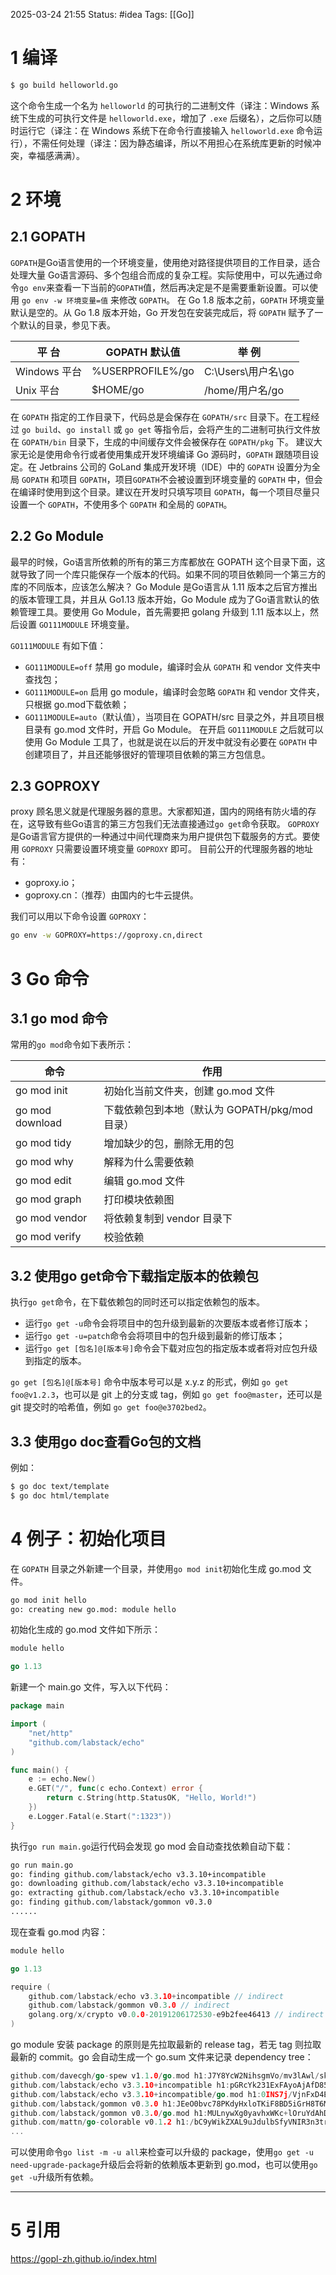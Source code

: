 2025-03-24 21:55
Status: #idea
Tags: [[Go]]

# 1 编译
```bash
$ go build helloworld.go
```
这个命令生成一个名为 `helloworld` 的可执行的二进制文件（译注：Windows 系统下生成的可执行文件是 `helloworld.exe`，增加了 `.exe` 后缀名），之后你可以随时运行它（译注：在 Windows 系统下在命令行直接输入 `helloworld.exe` 命令运行），不需任何处理（译注：因为静态编译，所以不用担心在系统库更新的时候冲突，幸福感满满）。

# 2 环境
## 2.1 GOPATH
`GOPATH`是Go语言使用的一个环境变量，使用绝对路径提供项目的工作目录，适合处理大量 Go语言源码、多个包组合而成的复杂工程。实际使用中，可以先通过命令`go env`来查看一下当前的`GOPATH`值，然后再决定是不是需要重新设置。可以使用 `go env -w 环境变量=值` 来修改 `GOPATH`。
在 Go 1.8 版本之前，`GOPATH` 环境变量默认是空的。从 Go 1.8 版本开始，Go 开发包在安装完成后，将 `GOPATH` 赋予了一个默认的目录，参见下表。

| 平 台        | GOPATH 默认值       | 举 例             |
| ---------- | ---------------- | --------------- |
| Windows 平台 | %USERPROFILE%/go | C:\Users\用户名\go |
| Unix 平台    | $HOME/go         | /home/用户名/go    |
在 `GOPATH` 指定的工作目录下，代码总是会保存在 `GOPATH/src` 目录下。在工程经过 `go build`、`go install` 或 `go get` 等指令后，会将产生的二进制可执行文件放在 `GOPATH/bin` 目录下，生成的中间缓存文件会被保存在 `GOPATH/pkg` 下。
建议大家无论是使用命令行或者使用集成开发环境编译 Go 源码时，`GOPATH` 跟随项目设定。在 Jetbrains 公司的 GoLand 集成开发环境（IDE）中的 `GOPATH` 设置分为全局 `GOPATH` 和项目 `GOPATH`，项目`GOPATH`不会被设置到环境变量的 `GOPATH` 中，但会在编译时使用到这个目录。建议在开发时只填写项目 `GOPATH`，每一个项目尽量只设置一个 `GOPATH`，不使用多个 `GOPATH` 和全局的 `GOPATH`。

## 2.2 Go Module
最早的时候，Go语言所依赖的所有的第三方库都放在 GOPATH 这个目录下面，这就导致了同一个库只能保存一个版本的代码。如果不同的项目依赖同一个第三方的库的不同版本，应该怎么解决？
Go Module 是Go语言从 1.11 版本之后官方推出的版本管理工具，并且从 Go1.13 版本开始，Go Module 成为了Go语言默认的依赖管理工具。要使用 Go Module，首先需要把 golang 升级到 1.11 版本以上，然后设置 `GO111MODULE` 环境变量。

`GO111MODULE` 有如下值：
- `GO111MODULE=off` 禁用 go module，编译时会从 `GOPATH` 和 vendor 文件夹中查找包；
- `GO111MODULE=on` 启用 go module，编译时会忽略 `GOPATH` 和 vendor 文件夹，只根据 go.mod下载依赖；
- `GO111MODULE=auto`（默认值），当项目在 GOPATH/src 目录之外，并且项目根目录有 go.mod 文件时，开启 Go Module。
在开启 `GO111MODULE` 之后就可以使用 Go Module 工具了，也就是说在以后的开发中就没有必要在 `GOPATH` 中创建项目了，并且还能够很好的管理项目依赖的第三方包信息。

## 2.3 GOPROXY
proxy 顾名思义就是代理服务器的意思。大家都知道，国内的网络有防火墙的存在，这导致有些Go语言的第三方包我们无法直接通过`go get`命令获取。
`GOPROXY` 是Go语言官方提供的一种通过中间代理商来为用户提供包下载服务的方式。要使用 `GOPROXY` 只需要设置环境变量 `GOPROXY` 即可。
目前公开的代理服务器的地址有：
- goproxy.io；
- goproxy.cn：（推荐）由国内的七牛云提供。
    
我们可以用以下命令设置 `GOPROXY`：
```bash
go env -w GOPROXY=https://goproxy.cn,direct
```

# 3 Go 命令
## 3.1 go mod 命令
常用的`go mod`命令如下表所示：

| 命令              | 作用                              |
| --------------- | ------------------------------- |
| go mod init     | 初始化当前文件夹，创建 go.mod 文件           |
| go mod download | 下载依赖包到本地（默认为 GOPATH/pkg/mod 目录） |
| go mod tidy     | 增加缺少的包，删除无用的包                   |
| go mod why      | 解释为什么需要依赖                       |
| go mod edit     | 编辑 go.mod 文件                    |
| go mod graph    | 打印模块依赖图                         |
| go mod vendor   | 将依赖复制到 vendor 目录下               |
| go mod verify   | 校验依赖                            |

## 3.2 使用go get命令下载指定版本的依赖包
执行`go get`命令，在下载依赖包的同时还可以指定依赖包的版本。
- 运行`go get -u`命令会将项目中的包升级到最新的次要版本或者修订版本；
- 运行`go get -u=patch`命令会将项目中的包升级到最新的修订版本；
- 运行`go get [包名]@[版本号]`命令会下载对应包的指定版本或者将对应包升级到指定的版本。

`go get [包名]@[版本号]` 命令中版本号可以是 x.y.z 的形式，例如 `go get foo@v1.2.3`，也可以是 git 上的分支或 tag，例如 `go get foo@master`，还可以是 git 提交时的哈希值，例如 `go get foo@e3702bed2`。

## 3.3 使用go doc查看Go包的文档
例如：
```bash
$ go doc text/template
$ go doc html/template
```

# 4 例子：初始化项目
在 `GOPATH` 目录之外新建一个目录，并使用`go mod init`初始化生成 go.mod 文件。
```bash
go mod init hello
go: creating new go.mod: module hello
```
初始化生成的 go.mod 文件如下所示：
```Go
module hello

go 1.13
```

新建一个 main.go 文件，写入以下代码：
```Go
package main

import (
    "net/http"
    "github.com/labstack/echo"
)

func main() {
    e := echo.New()
    e.GET("/", func(c echo.Context) error {
        return c.String(http.StatusOK, "Hello, World!")
    })
    e.Logger.Fatal(e.Start(":1323"))
}
```
执行`go run main.go`运行代码会发现 go mod 会自动查找依赖自动下载：
```bash
go run main.go
go: finding github.com/labstack/echo v3.3.10+incompatible
go: downloading github.com/labstack/echo v3.3.10+incompatible
go: extracting github.com/labstack/echo v3.3.10+incompatible
go: finding github.com/labstack/gommon v0.3.0
......
```
现在查看 go.mod 内容：
```Go
module hello

go 1.13

require (
    github.com/labstack/echo v3.3.10+incompatible // indirect
    github.com/labstack/gommon v0.3.0 // indirect
    golang.org/x/crypto v0.0.0-20191206172530-e9b2fee46413 // indirect
)
```

go module 安装 package 的原则是先拉取最新的 release tag，若无 tag 则拉取最新的 commit。go 会自动生成一个 go.sum 文件来记录 dependency tree：
```Go
github.com/davecgh/go-spew v1.1.0/go.mod h1:J7Y8YcW2NihsgmVo/mv3lAwl/skON4iLHjSsI+c5H38=
github.com/labstack/echo v3.3.10+incompatible h1:pGRcYk231ExFAyoAjAfD85kQzRJCRI8bbnE7CX5OEgg=
github.com/labstack/echo v3.3.10+incompatible/go.mod h1:0INS7j/VjnFxD4E2wkz67b8cVwCLbBmJyDaka6Cmk1s=
github.com/labstack/gommon v0.3.0 h1:JEeO0bvc78PKdyHxloTKiF8BD5iGrH8T6MSeGvSgob0=
github.com/labstack/gommon v0.3.0/go.mod h1:MULnywXg0yavhxWKc+lOruYdAhDwPK9wf0OL7NoOu+k=
github.com/mattn/go-colorable v0.1.2 h1:/bC9yWikZXAL9uJdulbSfyVNIR3n3trXl+v8+1sx8mU=
... 
```

可以使用命令`go list -m -u all`来检查可以升级的 package，使用`go get -u need-upgrade-package`升级后会将新的依赖版本更新到 go.mod，也可以使用`go get -u`升级所有依赖。

---
# 5 引用
https://gopl-zh.github.io/index.html